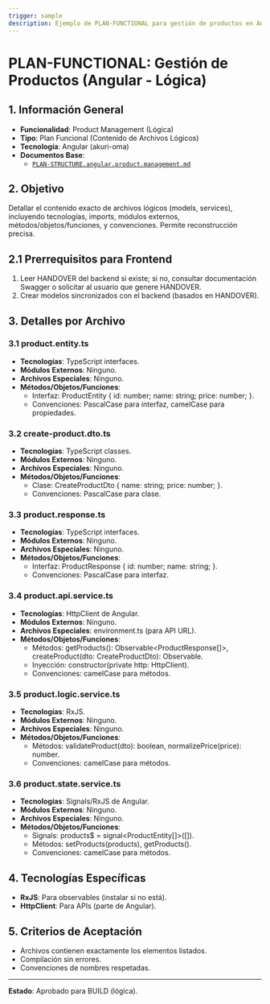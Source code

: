 ```yaml
---
trigger: sample
description: Ejemplo de PLAN-FUNCTIONAL para gestión de productos en Angular (lógica), detallando contenido de archivos lógicos.
---
```


# PLAN-FUNCTIONAL: Gestión de Productos (Angular - Lógica)

## 1. Información General
- **Funcionalidad**: Product Management (Lógica)
- **Tipo**: Plan Funcional (Contenido de Archivos Lógicos)
- **Tecnología**: Angular (akuri-oma)
- **Documentos Base**:
  - [`PLAN-STRUCTURE.angular.product.management.md`](angular-frontend/src/app/modules/product/akuri-specs/PLAN-STRUCTURE.angular.product.management.md)

## 2. Objetivo
Detallar el contenido exacto de archivos lógicos (models, services), incluyendo tecnologías, imports, módulos externos, métodos/objetos/funciones, y convenciones. Permite reconstrucción precisa.

## 2.1 Prerrequisitos para Frontend
1. Leer HANDOVER del backend si existe; si no, consultar documentación Swagger o solicitar al usuario que genere HANDOVER.
2. Crear modelos sincronizados con el backend (basados en HANDOVER).

## 3. Detalles por Archivo

### 3.1 product.entity.ts
- **Tecnologías**: TypeScript interfaces.
- **Módulos Externos**: Ninguno.
- **Archivos Especiales**: Ninguno.
- **Métodos/Objetos/Funciones**:
  - Interfaz: ProductEntity { id: number; name: string; price: number; }.
  - Convenciones: PascalCase para interfaz, camelCase para propiedades.

### 3.2 create-product.dto.ts
- **Tecnologías**: TypeScript classes.
- **Módulos Externos**: Ninguno.
- **Archivos Especiales**: Ninguno.
- **Métodos/Objetos/Funciones**:
  - Clase: CreateProductDto { name: string; price: number; }.
  - Convenciones: PascalCase para clase.

### 3.3 product.response.ts
- **Tecnologías**: TypeScript interfaces.
- **Módulos Externos**: Ninguno.
- **Archivos Especiales**: Ninguno.
- **Métodos/Objetos/Funciones**:
  - Interfaz: ProductResponse { id: number; name: string; }.
  - Convenciones: PascalCase para interfaz.

### 3.4 product.api.service.ts
- **Tecnologías**: HttpClient de Angular.
- **Módulos Externos**: Ninguno.
- **Archivos Especiales**: environment.ts (para API URL).
- **Métodos/Objetos/Funciones**:
  - Métodos: getProducts(): Observable<ProductResponse[]>, createProduct(dto: CreateProductDto): Observable<ProductResponse>.
  - Inyección: constructor(private http: HttpClient).
  - Convenciones: camelCase para métodos.

### 3.5 product.logic.service.ts
- **Tecnologías**: RxJS.
- **Módulos Externos**: Ninguno.
- **Archivos Especiales**: Ninguno.
- **Métodos/Objetos/Funciones**:
  - Métodos: validateProduct(dto): boolean, normalizePrice(price): number.
  - Convenciones: camelCase para métodos.

### 3.6 product.state.service.ts
- **Tecnologías**: Signals/RxJS de Angular.
- **Módulos Externos**: Ninguno.
- **Archivos Especiales**: Ninguno.
- **Métodos/Objetos/Funciones**:
  - Signals: products$ = signal<ProductEntity[]>([]).
  - Métodos: setProducts(products), getProducts().
  - Convenciones: camelCase para métodos.

## 4. Tecnologías Específicas
- **RxJS**: Para observables (instalar si no está).
- **HttpClient**: Para APIs (parte de Angular).

## 5. Criterios de Aceptación
- Archivos contienen exactamente los elementos listados.
- Compilación sin errores.
- Convenciones de nombres respetadas.

---

**Estado**: Aprobado para BUILD (lógica).